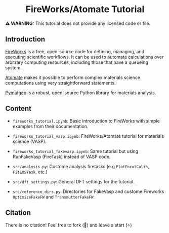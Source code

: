 <h1 align="center">FireWorks/Atomate Tutorial</h1>

**:warning: WARNING:** This tutorial does not provide any licensed code or file.

## Introduction
[FireWorks](https://materialsproject.github.io/fireworks/) is a free, open-source code for defining, managing, and executing scientific workflows. It can be used to automate calculations over arbitrary computing resources, including those that have a queueing system.

[Atomate](https://atomate.org) makes it possible to perform complex materials science computations using very straightforward statements.

[Pymatgen](https://pymatgen.org) is a robust, open-source Python library for materials analysis.

## Content

- `fireworks_tutorial.ipynb`: Basic introduction to FireWorks with simple examples from their documentation.

- `fireworks_tutorial_vasp.ipynb`: FireWorks/Atomate tutorial for materials science (VASP).

- `fireworks_tutorial_fakevasp.ipynb`: Same tutorial but using RunFakeVasp (FireTask) instead of VASP code.

- `src/analysis.py`: Custome analysis firetasks (e.g `PlotEncutCalib`, `FitEOSTask`, etc.)

- `src/dft_settings.py`: General DFT settings for the tutorial.

- `src/reference_dirs.py`: Directories for FakeVasp and custome Fireworks `OptimizeFakeFW` and `TransmutterFakeFW`.

## Citation

There is no citation! Feel free to fork (:fork_and_knife:) and leave a start (:star:)
